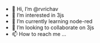 - 👋 Hi, I’m @rvrichav
- 👀 I’m interested in 3js
- 🌱 I’m currently learning node-red
- 💞️ I’m looking to collaborate on 3js
- 📫 How to reach me ...

<!---
rvrichav/rvrichav is a ✨ special ✨ repository because its `README.md` (this file) appears on your GitHub profile.
You can click the Preview link to take a look at your changes.
--->
